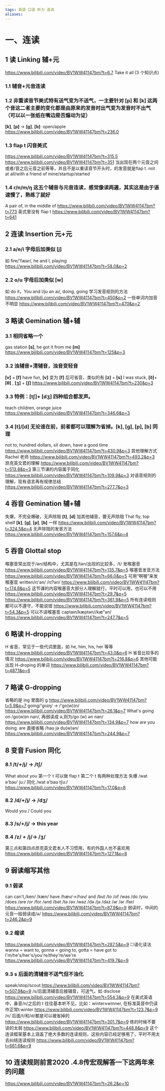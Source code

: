 ```yaml
---
tags: 英语 口语 听力 连读
aliases: 
---
```

# 一、连读
## 1 读 Linking 辅+元
https://www.bilibili.com/video/BV1WW41147bm?t=6.7
Take it all (3 个知识点)
### 1.1 辅音+元音连读
### 1.2 非重读音节美式特有送气变为不送气，一主要针对 **[p]** 和 **[k]** 这两个音这二者主要的变化都是由原来的发音时出气变为发音时不出气（可以以一张纸在嘴边是否煽动为证）
**[k]**, **[p]** -> **[g]**, **[b]**: open/apple
https://www.bilibili.com/video/BV1WW41147bm?t=236.0
### 1.3  flap t 闪音美式
https://www.bilibili.com/video/BV1WW41147bm?t=315.5
https://www.bilibili.com/video/BV1WW41147bm?t=351
当出现在两个元音之间或者/音之后元音之前等等，并且不是以重读音节开头时，的发音就是flap t. not at all/with a friend of mine/startup/started
### 1.4  **r/n/m/ŋ** 这五个辅音与元音连读，感觉像读两遍，其实这是由于语速慢了，熟练了就好
A pair of, in the middle of
https://www.bilibili.com/video/BV1WW41147bm?t=773
英式里没有 flap t
https://www.bilibili.com/video/BV1WW41147bm?t=641

## 2 连读 Insertion 元+元
### 2.1 a/e/i 字母后加类似 **[j]**
如 fire/'fаɪər/, he and l, playing
https://www.bilibili.com/video/BV1WW41147bm?t=58.0&p=2
### 2.2 o/u 字母后加类似 **[w]**
如 do it，You and l/ju ən ai/, doing, going
学习发音规则的方法
https://www.bilibili.com/video/BV1WW41147bm?t=450&p=2
一些单词内加音不明显
https://www.bilibili.com/video/BV1WW41147bm?t=470&p=2

## 3 略读 Gemination 辅+辅
### 3.1 相同省略一个
gas station **[s]**, he got it from me  **[m]**
https://www.bilibili.com/video/BV1WW41147bm?t=125&p=3
### 3.2 浊辅音+清辅音，浊音变轻音
**[v]** + **[f]** have fun,  **[v]** 变为 **[f]** 后可省音，类似的有 **[z]** + **[s]** I was stuck,  **[ð]**+ **[θ]** , **[ʒ]** + **[ʃ]**
https://www.bilibili.com/video/BV1WW41147bm?t=230&p=3
### 3.3 特例：**[tʃ]**+  **[dʒ]** 四种组合都发声。
teach children, orange juice
https://www.bilibili.com/video/BV1WW41147bm?t=346.6&p=3
### 3.4 **[t]**/**[d]** 无论谁在前，前者都可以理解为省掉。**[k]**, **[g]**, **[p]**, **[b]** 同理
not to, hundred dollars, sit down, have a good time
https://www.bilibili.com/video/BV1WW41147bm?t=430.9&p=3
其他理解方式 Rachel 老师
https://www.bilibili.com/video/BV1WW41147bm?t=493.2&p=3
昂克英文君的理解
https://www.bilibili.com/video/BV1WW41147bm?t=513.8&p=3
第三节课的内容属于同化
https://www.bilibili.com/video/BV1WW41147bm?t=109.9&p=3
对语音规则的理解，现有语言再有规律总结
https://www.bilibili.com/video/BV1WW41147bm?t=277.7&p=3

## 4 吞音 Gemination 辅+辅
失爆，不完全爆破，无声除阻
**[t]**, **[d]** 加其他辅音，要无声除阻
That fly, top shelf
**[k]**, **[g]**, **[p]**, **[b]** 一样
https://www.bilibili.com/video/BV1WW41147bm?t=324.5&p=4
无声除阻的发音方法
https://www.bilibili.com/video/BV1WW41147bm?t=157.6&p=4

## 5 吞音 Glottal stop
喉塞音常出现于/ən/结构中，尤其是在/tən/出现的比较多，/t/ 发喉塞音
https://www.bilibili.com/video/BV1WW41147bm?t=135.7&p=5
喉塞音发音方法
https://www.bilibili.com/video/BV1WW41147bm?t=66.0&p=5
可用“啊喔”来发喉塞音 written/rɪ'ən/ /rɪ?ən/
https://www.bilibili.com/video/BV1WW41147bm?t=174.8&p=5
这节课的内容喉塞音大部分人理解就行，平时可以用，也可以不用
https://www.bilibili.com/video/BV1WW41147bm?t=29.7&p=5
https://www.bilibili.com/video/BV1WW41147bm?t=361.9&p=5
所有连读规则都可以不遵守，不能说错
https://www.bilibili.com/video/BV1WW41147bm?t=54.3&p=5
可以不读喉塞音 captain/kæptən//kæ"ən/
https://www.bilibili.com/video/BV1WW41147bm?t=247.7&p=5

## 6 略读 H-dropping
H 省音，常见于一些代词里面，如 he, him, his, her 等等
https://www.bilibili.com/video/BV1WW41147bm?t=43.0&p=6
H 省音比较多的情况
https://www.bilibili.com/video/BV1WW41147bm?t=216.8&p=6
其他可能出现 H-droping 的单词
https://www.bilibili.com/video/BV1WW41147bm?t=487.1&p=6

## 7 略读 G-dropping
省略的是 ing 里面的 g
https://www.bilibili.com/video/BV1WW41147bm?t=5.9&p=7
going/'goɪŋ/ -> /'go(w)ɪn/
https://www.bilibili.com/video/BV1WW41147bm?t=26.1&p=7
What's going on /go(w)ɪn nan/, 再弱读成 ə,则为/go (w) ən nan/
https://www.bilibili.com/video/BV1WW41147bm?t=134.9&p=7
how are you doing. are 直接省略
/haʊ jə du(w)ən/
https://www.bilibili.com/video/BV1WW41147bm?t=244.9&p=7

## 8 变音 Fusion 同化
### 8.1 /t/+/j/ -> /tʃ/
What about you 第一个 t 可以做 flap t
第二个 t 有两种处理方法
失爆 /wat ə'baʊ' ju:/
同化 /wat ə'baʊ tʃu:/
https://www.bilibili.com/video/BV1WW41147bm?t=17.0&p=8
### 8.2 /d/+/j/ -> /dʒ/
Would you / Could you
### 8.3 /s/+/j/ -> this year
### 8.4  /z/ + /j/-> /ʒ/
第三点和第四点昂克英文君本人不习惯用，有的外国人也不喜欢用
https://www.bilibili.com/video/BV1WW41147bm?t=127.1&p=8

## 9 弱读缩写其他
### 9.1 弱读
can can't,/ken/ /kæn/
have /hæv/->/həv/
and /but /to /of /was /do /you /does /are /or /for
/ənd /bət /tə /əv /wəz /də /jə /dəz /ər /ər /fər/
https://www.bilibili.com/video/BV1WW41147bm?t=87.9&p=9
弱读时，中间的元音一般弱读成/ə/
https://www.bilibili.com/video/BV1WW41147bm?t=246.2&p=9
### 9.2 缩读
https://www.bilibili.com/video/BV1WW41147bm?t=287.5&p=9
☐语化读法 wanna = want to, gonna = going to, gotta = have got to
I'm/he's/her's/you're/they're/we're
https://www.bilibili.com/video/BV1WW41147bm?t=419.7&p=9
### 9.3 s 后面的清辅音不送气但不浊化
speak/stop/scout
https://www.bilibili.com/video/BV1WW41147bm?t=507.9&p=9
/s/后面清辅音后接辅音，可送气，如 disclose
https://www.bilibili.com/video/BV1WW41147bm?t=554.3&p=9
在美式英语中，鼻音/n/之后的 t 往往基本听不见，比如：winter≈winner, 在标准英音中仍读作正常t:winter
https://www.bilibili.com/video/BV1WW41147bm?t=123.7&p=9
/n/ 后面/t/和/d/都是可以被省掉的
https://www.bilibili.com/video/BV1WW41147bm?t=301.7&p=9
练的时候不要读的太弱
https://www.bilibili.com/video/BV1WW41147bm?t=448.8&p=9
这个连读框架基本上涵盖了绝大多数的连读规则，这些内容已经足够用了，平时不用太去纠结连读规则
https://www.bilibili.com/video/BV1WW41147bm?t=661.6&p=9

## 10 连读规则前言2020 .4.8传宏观解答一下这两年来的问题
https://www.bilibili.com/video/BV1WW41147bm?t=26.2&p=10